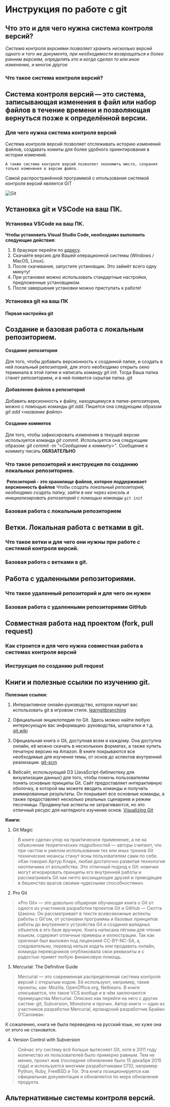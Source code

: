 # Инструкция по работе с git

## Что это и для чего нужна система контроля версий?

*Система контроля версиями позволяет хранить несколько версий одного и того же документа, при необходимости возвращаться к более ранним версиям, определять кто и когда сделал то или иное изменение, и многое другое*

### Что такое система контроля версий?

## Система контроля версий — это система, записывающая изменения в файл или набор файлов в течение времени и позволяющая вернуться позже к определённой версии.

### Для чего нужна система контроля версий

Система контроля версий позволяет отслеживать историю изменений файлов, создавать комиты для более удобного ориентирования в истории изменеий.

    А также система контроля версий позволяет экономить место, сохраняя только измениния в версии файла.

Самой распространённой программой с ипользования системой контроля версий является GIT

![Git](./cover.png)

## Установка git и VSCode на ваш ПК.

### Установка VSCode на ваш ПК.
**Чтобы установить Visual Studio Code, необходимо выполнить следующие действия:**

1. В браузере перейти по [адресу](https://code.visualstudio.com/download).
2. Скачайте версию для Вашей операционной системы (Windows / MacOS, Linux).
3. После скачивания, запустите установщик. Это займёт всего одну минуту!
4. При установке можно использовать стандартные настройки, предложенные установщиком. 
5. После завершения установки можно приступать к работе!

### Установка git на ваш ПК

#### Первая настройка git

## Создание и базовая работа с локальным репозиторием.

#### Создание репозитория
Для того, чтобы добавить версионность к созданной папке, и создать в ней локальный репозиторий, для этого необходимо открыть окно терминала в этой папке и написать команду *git init*. Тогда Ваша папка станет репозиторием, и в ней появится скрытая папка .git
#### Добавление файлов в репозиторий
Добавить версионность к файлу, находящемуся в папке-репозитории, можно с помощью команды *git add*. Пишется она следующим образом *git add <название файла>*
#### Создание коммитов
Для того, чтобы зафиксировать изменения в текущей версии используется команда *git commit*. Используется она следующим образом: *git commit -m "<Сообщение к коммиту>"*. Сообщение к коммиту писать **ОБЯЗАТЕЛЬНО**


### Что такое репозиторий и инструкция по созданию локальных репозиториев.

 **Репозиторий - это хранилище файлов, которое поддерживает версионность файлов**
 *Чтобы создать локальный репозиторий, необходимо создать папку, зайти в нее через консоль и инициализировать репозиторий с помощью команды `git init`*

### Базовая работа с локальным репозиторием


## Ветки. Локальная работа с ветками в git.

### Что такое ветки и для чего они нужны при работе с системой контроля версий.

### Базовая работа с ветками в git.

## Работа с удаленными репозиториями.

### Что такое удаленный репозиторий и для чего он нужен

### Базовая работа с удаленными репозиториями GitHub

## Совместная работа над проектом (fork, pull request)

### Как строится и для чего нужна совместная работа в системах контроля версий

### Инструкция по созданию pull request

## Книги и полезные ссылки по изучению git.

 **Полезные ссылки:**

1. Интерактивное онлайн-руководство, которое научит вас использовать git в игровом стиле. [learngitbranching](https://learngitbranching.js.org/?locale=ru_RU  "Интерактивное онлайн-руководство")

2. Официальная энциклопедия по Git. Здесь можно найти любую интересующую вас информацию: руководства, шпаргалки и т.д.  [git.wiki](https://git.wiki.kernel.org/index.php/Main_Page "энциклопедия по Git")

3. Официальная книга о Git, доступная всем и каждому. Она доступна онлайн, её можно скачать в несколькких форматах, а также купить печатную версию на Amazon.
В книге покрываются все необходимые для изучения темы, от основ до аспектов внутренней реализации. [git-scm](https://git-scm.com/book/en/v2 "фициальная книга о Git")

4. Вебсайт, использующий D3 (JavaScript-библиотеку для визуализации данных) для того, чтобы помочь пользователям понять основные принципы Git. Сайт предоставляет интерактивную оболочку, в которой мы можете вводить команды и получать анимированные результаты.
Он покрывает все основные команды, а также предоставляет несколько реальных сценариев и режим песочницы. Продвинутые аспекты не затрагиваются, но это отличный ресурс для наглядного изучения основ. [Visualizing Git](https://onlywei.github.io/explain-git-with-d3/ "Вебсайт, использующий D3")


**Книги:**

1. Git Magic

>В книге сделан упор на практическое применение, а не на объяснение теоретических подробностей — авторы считают, что при частом и умелом использовании тех или иных трюков Git технические нюансы станут ясны пользователям сами по себе. «Как говорил Артур Кларк, любая достаточно развитая технология неотличима от волшебства. Это отличный подход к Git: новички могут игнорировать принципы его внутренней работы и рассматривать Git как нечто восхищающее друзей и приводящее в бешенство врагов своими чудесными способностями».

2. Pro Git

>«Pro Git» — это довольно обширная обучающая книга о Git от одного из участников разработки проектов Git и GitHub — Скотта Шакона. Он рассматривает в тексте всевозможные аспекты работы с Git’ом, от установки программы и базовых принципов работы до внутреннего устройства Git и создания валидных объектов в его базе вручную. Книга написана лёгким для чтения языком, содержит отличные примеры и иллюстрации. Так как оригинал был выложен под лицензией CC-BY-NC-SA, а, следовательно, перевод нельзя издать или продавать онлайн, команда переводчиков опубликовала свои реквизиты и с радостью примет любую финансовую помощь.

3. Mercurial: The Definitive Guide

>Mercurial — это современная распределенная система контроля версий с открытым кодом. Её используют, например, такие проекты, как: Mozilla, OpenOffice.org, Netbeans. В книге описывается, что такое VСS вообще и в чём заключаются преимущества Mercurial. Описано как перейти на него с других систем: git, Subversion, Monotone и прочих. Автор книги — один из участников разработки Mercurial, ирландский разработчик Брайан О’Салливан.

К сожалению, книга не была переведена на русский язык, но хуже она от этого не становится.

4. Version Control with Subversion

>Сейчас эту систему всё больше вытесняет Git, хотя в 2011 году количество их пользователей было примерно равным. Тем не менее, проект жив (последнее обновление было 15 декабря 2015 года) и используется многими разработчиками СПО, например Python, Ruby, FreeBSD и Tor. Эта книга позиционируется как официальная документация и обновляется по мере обновления продукта. 

## Альтернативные системы контроля версий.
